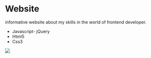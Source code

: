 # Website

informative website about my skills in the world of frontend developer.

- Javascript- jQuery
- Html5
- Css3 


<img src="https://github.com/JuanDiegoAcostaT/Website/blob/master/images/browser.png" />
